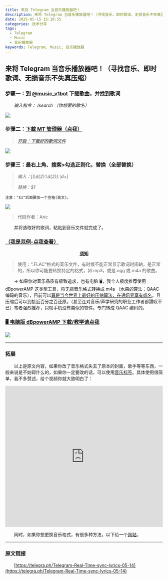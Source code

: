```yaml
---
title: 来将 Telegram 当音乐播放器吧！
description: 来将 Telegram 当音乐播放器吧！（寻找音乐、即时歌词、无损音乐不失真压缩）
date: 2025-05-15 15:10:55
categories: 技术分享
tags: 
  - Telegram
  - Music
  - 音乐播放器
keywords: Telegram, Music, 音乐播放器
---
```


## 来将 Telegram 当音乐播放器吧！（寻找音乐、即时歌词、无损音乐不失真压缩）

### 步骤一：到 [@music_v1bot](https://t.me/music_v1bot) 下载歌曲，并找到歌词

　　*输入指令： /search （你想要的歌名）*

![](https://cdn.jsdelivr.net/gh/kmfx/tuchuang@main/img/202505151340118.jpg)

### 步骤二：[下载 MT 管理器（点我）](https://telegra.ph/Mtmanager-02-10-2)

> ***<u>开启：下载好的歌词文件</u>***

![](https://cdn.jsdelivr.net/gh/kmfx/tuchuang@main/img/202505151343982.jpg)

### 步骤三：最右上角、搜索\>勾选正则化，替换（全部替换）

> *输入：\[(\d{2}:\d{2})\.\d+\]*
>
> *替换：$1*

`注意："$1"后面要加一个空格(英文)。`

![](https://cdn.jsdelivr.net/gh/kmfx/tuchuang@main/img/202505151346330.jpg)

> 代码作者：Aric

　　并将选取好的歌词，粘贴到音乐文件就完成了。

### [（我是范例-点我查看）](https://t.me/TESTLIVEUP)

<div style="text-align:center; font-weight:bold; text-decoration:underline;">须知</div>

> 使用：“.FLAC“格式的音乐文件，有时候不能正常显示歌词时间轴，是正常的，所以你可能要转换特定的格式，如.mp3，或是.ogg 或.m4a 的歌曲。

　　→ 如果你对音乐品质有极致追求，也有电脑 🖥️，我个人极度推荐使用 dBpowerAMP 这类型工具，将无损音乐格式转换成 m4a （水果的算法：QAAC 编码的音乐），目前可以[算是当今世界上最好的压缩算法，在通讯界享有盛名](https://telegra.ph/QAAC-%E5%8E%8B%E7%BC%A9%E9%9F%B3%E4%B9%90%E6%8A%80%E6%9C%AF%E8%AF%A6%E8%A7%A3-08-22)，且压缩后可以到接近百分之百还原。（甚至连对音乐/声学研究的职业工作者都讚叹不已）笔者强烈推荐，只叹手机没有类似的软件。专门转成 QAAC 编码的。

### [🖥️ 电脑版 dBpowerAMP 下载/教学请点我](https://t.me/haoruanfenxianggroup/369211)

![](https://cdn.jsdelivr.net/gh/kmfx/tuchuang@main/img/202505151358822.jpg)​

---

### 拓展

　　以上是原文内容，如果你改了音乐格式失去了原本的封面，歌手等等东西，一般来说是不妨碍什么的，如果你一定要改的话，可以使用[音乐标签](https://t.me/kemiaosw_me/394)。具体使用很简单，我不多赘述，给个视频你就大致明白了：​

<div style="text-align: center;">
  <iframe src="https://player.bilibili.com/player.html?isOutside=true&amp;aid=615163818&amp;bvid=BV1Jh4y1g7PV&amp;cid=1175422578&amp;p=1" 
          scrolling="no" 
          border="0" 
          frameborder="no" 
          framespacing="0" 
          allowfullscreen="true"
          style="width: 100%; max-width: 800px; height: 450px;">
  </iframe>
</div>

　　同时，如果你想更换音乐格式，有很多种方法，以下给一个[网站](https://convertio.co/zh/flac-m4a/)。

---

### 原文链接

　　[https://telegra.ph/Telegram-Real-Time-sync-lyrics-05-14](https://telegra.ph/Telegram-Real-Time-sync-lyrics-05-14)

　　‍